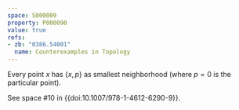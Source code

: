 ```yaml
---
space: S000009
property: P000090
value: true
refs:
- zb: "0386.54001"
  name: Counterexamples in Topology
---
```


Every point $x$ has $\{x,p\}$ as smallest neighborhood (where $p=0$ is the particular point).

See space #10 in {{doi:10.1007/978-1-4612-6290-9}}.
